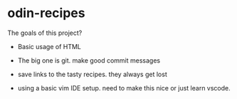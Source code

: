 # odin-recipes
The goals of this project?

 - Basic usage of HTML

 - The big one is git. make good commit messages

 - save links to the tasty recipes. they always get lost

 - using a basic vim IDE setup. need to make this nice or just learn vscode.
